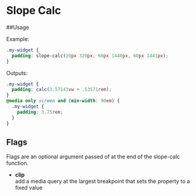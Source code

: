 # Slope Calc

##Usage

Example:
```css
.my-widget {
  padding: slope-calc(20px 320px, 60px 1440px, 60px 1441px);
}
```
Outputs:
```css
.my-widget {
  padding: calc(3.57143vw + .53571rem);
}
@media only screen and (min-width: 90em) {
  .my-widget {
    padding: 3.75rem;
  }
}
```

## Flags
Flags are an optional argument passed of at the end of the slope-calc function.

- **clip**
  <br>add a media query at the largest breakpoint that sets the property to a fixed value
